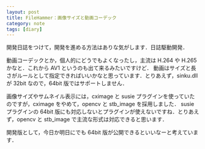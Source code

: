 ```yaml
---
layout: post
title: FileHammer：画像サイズと動画コーデック
category: note
tags: [diary]
---
```


開発日誌をつけて，開発を進める方法はありな気がします．日誌駆動開発．

動画コーデックとか，個人的にどうでもよくなったし，主流は H.264 や  H.265 かなと．これから AV1 というのも出て来るみたいですけど．
動画はサイズと長さがルールとして指定できればいいかなと思っています．とりあえず，sinku.dll が 32bit なので，64bit 版ではサポートしません．

画像サイズやサムネイル表示には，cximage と susie プラグインを使っていたのですが，cximage をやめて，opencv と stb_image を採用しました．
susie プラグインの 64bit 版にも対応しないとプラグインが使えないですね．とりあえず，opencv と stb_image で主流な形式は対応できると思います．

開発版として，今日か明日にでも 64bit 版が公開できるといいなーと考えています．